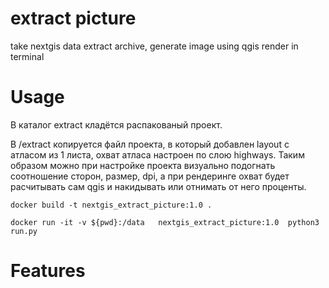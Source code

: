 # extract picture
take nextgis data extract archive, generate image using qgis render in terminal

# Usage

В каталог extract кладётся распакованый проект. 

В /extract копируется файл проекта, в который добавлен layout с атласом из 1 листа, охват атласа настроен по слою highways. 
Таким образом можно при настройке проекта визуально подогнать соотношение сторон, размер, dpi, а при рендеринге охват будет расчитывать сам qgis и накидывать или отнимать от него проценты.

```
docker build -t nextgis_extract_picture:1.0 .

docker run -it -v ${pwd}:/data   nextgis_extract_picture:1.0  python3 run.py
```

# Features
